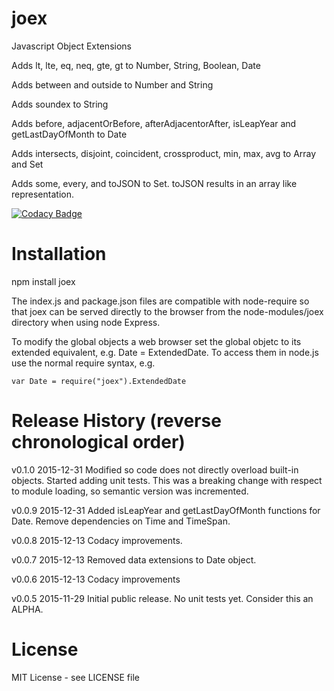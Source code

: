 # joex
Javascript Object Extensions

Adds lt, lte, eq, neq, gte, gt to Number, String, Boolean, Date

Adds between and outside to Number and String

Adds soundex to String

Adds before, adjacentOrBefore, afterAdjacentorAfter, isLeapYear and getLastDayOfMonth to Date

Adds intersects, disjoint, coincident, crossproduct, min, max, avg to Array and Set

Adds some, every, and toJSON to Set. toJSON results in an array like representation.

[![Codacy Badge](https://api.codacy.com/project/badge/grade/8ff33e04aa48424c97f63740e87afd9d)](https://www.codacy.com/app/syblackwell/joex)

# Installation

npm install joex

The index.js and package.json files are compatible with node-require so that joex can be served directly to the browser from the node-modules/joex directory when using node Express.

To modify the global objects a web browser set the global objetc to its extended equivalent, e.g. Date = ExtendedDate. To access them in node.js use the normal require syntax, e.g.

```
var Date = require("joex").ExtendedDate
```

# Release History (reverse chronological order)

v0.1.0 2015-12-31 Modified so code does not directly overload built-in objects. Started adding unit tests. This was a breaking change with respect to module loading, so semantic version was incremented.

v0.0.9 2015-12-31 Added isLeapYear and getLastDayOfMonth functions for Date. Remove dependencies on Time and TimeSpan.

v0.0.8 2015-12-13 Codacy improvements.

v0.0.7 2015-12-13 Removed data extensions to Date object.

v0.0.6 2015-12-13 Codacy improvements

v0.0.5 2015-11-29 Initial public release. No unit tests yet. Consider this an ALPHA.

# License

MIT License - see LICENSE file